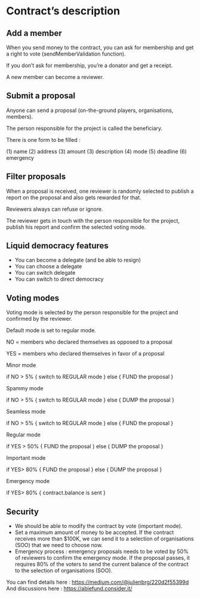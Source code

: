 
# Contract’s description

## Add a member

When you send money to the contract, you can ask for membership and get a right to vote (sendMemberValidation function).

If you don’t ask for membership, you’re a donator and get a receipt.

A new member can become a reviewer. 

## Submit a proposal

Anyone can send a proposal (on-the-ground players, organisations, members).

The person responsible for the project is called the beneficiary.

There is one form to be filled :

(1) name
(2) address
(3) amount
(3) description
(4) mode
(5) deadline
(6) emergency

## Filter proposals

When a proposal is received, one reviewer is randomly selected to publish a report on the proposal and also gets rewarded for that.

Reviewers always can refuse or ignore.

The reviewer gets in touch with the person responsible for the project, publish his report and confirm the selected voting mode. 

## Liquid democracy features

* You can become a delegate (and be able to resign)
* You can choose a delegate
* You can switch delegate
* You can switch to direct democracy


## Voting modes

Voting mode is selected by the person responsible for the project and confirmed by the reviewer.

Default mode is set to regular mode.

NO = members who declared themselves as opposed to a proposal

YES = members who declared themselves in favor of a proposal

Minor mode

if NO > 5% { switch to REGULAR mode } else { FUND the proposal }

Spammy mode

if NO > 5% { switch to REGULAR mode } else { DUMP the proposal }

Seamless mode

if NO > 5% { switch to REGULAR mode } else { FUND the proposal }

Regular mode

if YES > 50% { FUND the proposal } else { DUMP the proposal }

Important mode

if YES> 80% { FUND the proposal } else { DUMP the proposal }

Emergency mode

if YES> 80% { contract.balance is sent }

## Security

* We should be able to modify the contract by vote (important mode).
* Set a maximum amount of money to be accepted. If the contract receives more than $100K, we can send it to a selection of organisations (SOO) that we need to choose now.
* Emergency process : emergency proposals needs to be voted by 50% of reviewers to confirm the emergency mode. If the proposal passes, it requires 80% of the voters to send the current balance of the contract to the selection of organisations (SOO).



You can find details here : https://medium.com/@julienbrg/220d2f55399d
And discussions here : https://abiefund.consider.it/
